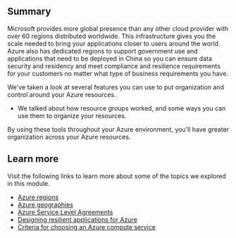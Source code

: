 ## Summary

Microsoft provides more global presence than any other cloud provider with over 60 regions distributed worldwide. This infrastructure gives you the scale needed to bring your applications closer to users around the world. Azure also has dedicated regions to support government use and applications that need to be deployed in China so you can ensure data security and residency and meet compliance and resilience requirements for your customers no matter what type of business requirements you have.

We've taken a look at several features you can use to put organization and control around your Azure resources. 

* We talked about how resource groups worked, and some ways you can use them to organize your resources.

By using these tools throughout your Azure environment, you'll have greater organization across your Azure resources.

## Learn more

Visit the following links to learn more about some of the topics we explored in this module.

- [Azure regions](https://azure.microsoft.com/global-infrastructure/regions?azure-portal=true)
- [Azure geographies](https://azure.microsoft.com/global-infrastructure/geographies?azure-portal=true)
- [Azure Service Level Agreements](https://azure.microsoft.com/support/legal/sla/summary?azure-portal=true)
- [Designing resilient applications for Azure](https://docs.microsoft.com/azure/architecture/resiliency?azure-portal=true)
- [Criteria for choosing an Azure compute service](https://docs.microsoft.com/azure/architecture/guide/technology-choices/compute-comparison#availability?azure-portal=true)

